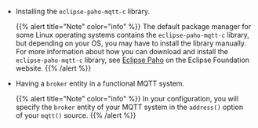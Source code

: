 ---
---
<!-- DISCLAIMER: This file is based on the syslog-ng Open Source Edition documentation https://github.com/balabit/syslog-ng-ose-guides/commit/2f4a52ee61d1ea9ad27cb4f3168b95408fddfdf2 and is used under the terms of The syslog-ng Open Source Edition Documentation License. The file has been modified by Axoflow. -->
  - Installing the `eclipse-paho-mqtt-c` library.
    
    {{% alert title="Note" color="info" %}}
The default package manager for some Linux operating systems contains the `eclipse-paho-mqtt-c` library, but depending on your OS, you may have to install the library manually. For more information about how you can download and install the `eclipse-paho-mqtt-c` library, see [Eclipse Paho](https://www.eclipse.org/paho/index.php?page=clients/c/index.php) on the Eclipse Foundation website.
    {{% /alert %}}

  - Having a `broker` entity in a functional MQTT system.
    
    {{% alert title="Note" color="info" %}}
In your configuration, you will specify the `broker` entity of your MQTT system in the `address()` option of your `mqtt()` source.
    {{% /alert %}}
